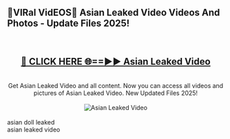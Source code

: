<h2>🔴VIRal VidEOS🔴 Asian Leaked Video Videos And Photos - Update Files 2025!</h2>
<br>
<div align="center">
<h2><a href="https://virallinks.top/odZfE0" rel="nofollow">🔴 CLICK HERE 🌐==►► Asian Leaked Video</a></h2>
<br>
Get Asian Leaked Video and all content. Now you can access all videos and pictures of Asian Leaked Video. New Updated Files 2025!
<br>
<br>
<a href="https://virallinks.top/odZfE0" rel="nofollow" data-target="animated-image.originalLink"><img src="https://i.imgur.com/dJHk4Zq.gif)" alt="Asian Leaked Video" style="max-width: 100%; display: inline-block;" data-target="animated-image.originalImage"></a>
</div>
<br>
asian doll leaked<br>
asian leaked video